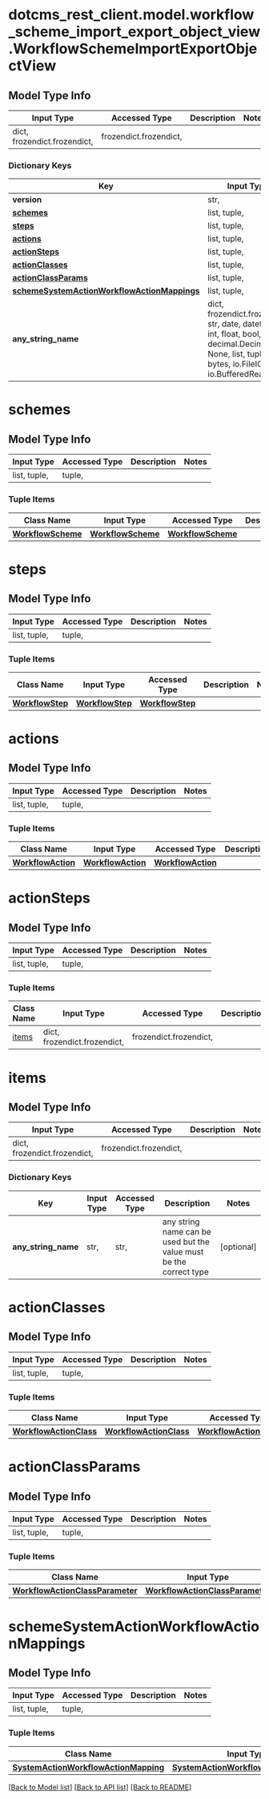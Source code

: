 # dotcms_rest_client.model.workflow_scheme_import_export_object_view.WorkflowSchemeImportExportObjectView

## Model Type Info
Input Type | Accessed Type | Description | Notes
------------ | ------------- | ------------- | -------------
dict, frozendict.frozendict,  | frozendict.frozendict,  |  | 

### Dictionary Keys
Key | Input Type | Accessed Type | Description | Notes
------------ | ------------- | ------------- | ------------- | -------------
**version** | str,  | str,  |  | [optional] 
**[schemes](#schemes)** | list, tuple,  | tuple,  |  | [optional] 
**[steps](#steps)** | list, tuple,  | tuple,  |  | [optional] 
**[actions](#actions)** | list, tuple,  | tuple,  |  | [optional] 
**[actionSteps](#actionSteps)** | list, tuple,  | tuple,  |  | [optional] 
**[actionClasses](#actionClasses)** | list, tuple,  | tuple,  |  | [optional] 
**[actionClassParams](#actionClassParams)** | list, tuple,  | tuple,  |  | [optional] 
**[schemeSystemActionWorkflowActionMappings](#schemeSystemActionWorkflowActionMappings)** | list, tuple,  | tuple,  |  | [optional] 
**any_string_name** | dict, frozendict.frozendict, str, date, datetime, int, float, bool, decimal.Decimal, None, list, tuple, bytes, io.FileIO, io.BufferedReader | frozendict.frozendict, str, BoolClass, decimal.Decimal, NoneClass, tuple, bytes, FileIO | any string name can be used but the value must be the correct type | [optional]

# schemes

## Model Type Info
Input Type | Accessed Type | Description | Notes
------------ | ------------- | ------------- | -------------
list, tuple,  | tuple,  |  | 

### Tuple Items
Class Name | Input Type | Accessed Type | Description | Notes
------------- | ------------- | ------------- | ------------- | -------------
[**WorkflowScheme**](WorkflowScheme.md) | [**WorkflowScheme**](WorkflowScheme.md) | [**WorkflowScheme**](WorkflowScheme.md) |  | 

# steps

## Model Type Info
Input Type | Accessed Type | Description | Notes
------------ | ------------- | ------------- | -------------
list, tuple,  | tuple,  |  | 

### Tuple Items
Class Name | Input Type | Accessed Type | Description | Notes
------------- | ------------- | ------------- | ------------- | -------------
[**WorkflowStep**](WorkflowStep.md) | [**WorkflowStep**](WorkflowStep.md) | [**WorkflowStep**](WorkflowStep.md) |  | 

# actions

## Model Type Info
Input Type | Accessed Type | Description | Notes
------------ | ------------- | ------------- | -------------
list, tuple,  | tuple,  |  | 

### Tuple Items
Class Name | Input Type | Accessed Type | Description | Notes
------------- | ------------- | ------------- | ------------- | -------------
[**WorkflowAction**](WorkflowAction.md) | [**WorkflowAction**](WorkflowAction.md) | [**WorkflowAction**](WorkflowAction.md) |  | 

# actionSteps

## Model Type Info
Input Type | Accessed Type | Description | Notes
------------ | ------------- | ------------- | -------------
list, tuple,  | tuple,  |  | 

### Tuple Items
Class Name | Input Type | Accessed Type | Description | Notes
------------- | ------------- | ------------- | ------------- | -------------
[items](#items) | dict, frozendict.frozendict,  | frozendict.frozendict,  |  | 

# items

## Model Type Info
Input Type | Accessed Type | Description | Notes
------------ | ------------- | ------------- | -------------
dict, frozendict.frozendict,  | frozendict.frozendict,  |  | 

### Dictionary Keys
Key | Input Type | Accessed Type | Description | Notes
------------ | ------------- | ------------- | ------------- | -------------
**any_string_name** | str,  | str,  | any string name can be used but the value must be the correct type | [optional] 

# actionClasses

## Model Type Info
Input Type | Accessed Type | Description | Notes
------------ | ------------- | ------------- | -------------
list, tuple,  | tuple,  |  | 

### Tuple Items
Class Name | Input Type | Accessed Type | Description | Notes
------------- | ------------- | ------------- | ------------- | -------------
[**WorkflowActionClass**](WorkflowActionClass.md) | [**WorkflowActionClass**](WorkflowActionClass.md) | [**WorkflowActionClass**](WorkflowActionClass.md) |  | 

# actionClassParams

## Model Type Info
Input Type | Accessed Type | Description | Notes
------------ | ------------- | ------------- | -------------
list, tuple,  | tuple,  |  | 

### Tuple Items
Class Name | Input Type | Accessed Type | Description | Notes
------------- | ------------- | ------------- | ------------- | -------------
[**WorkflowActionClassParameter**](WorkflowActionClassParameter.md) | [**WorkflowActionClassParameter**](WorkflowActionClassParameter.md) | [**WorkflowActionClassParameter**](WorkflowActionClassParameter.md) |  | 

# schemeSystemActionWorkflowActionMappings

## Model Type Info
Input Type | Accessed Type | Description | Notes
------------ | ------------- | ------------- | -------------
list, tuple,  | tuple,  |  | 

### Tuple Items
Class Name | Input Type | Accessed Type | Description | Notes
------------- | ------------- | ------------- | ------------- | -------------
[**SystemActionWorkflowActionMapping**](SystemActionWorkflowActionMapping.md) | [**SystemActionWorkflowActionMapping**](SystemActionWorkflowActionMapping.md) | [**SystemActionWorkflowActionMapping**](SystemActionWorkflowActionMapping.md) |  | 

[[Back to Model list]](../../README.md#documentation-for-models) [[Back to API list]](../../README.md#documentation-for-api-endpoints) [[Back to README]](../../README.md)

